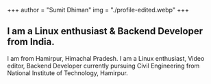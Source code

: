+++
author = "Sumit Dhiman"
img = "./profile-edited.webp"
+++

## I am a Linux enthusiast & Backend Developer from India.

I am from Hamirpur, Himachal Pradesh. I am a Linux enthusiast, Video editor, Backend Developer 
currently pursuing Civil Engineering from National Institute of Technology, Hamirpur.

